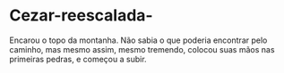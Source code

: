 # Cezar-reescalada-

Encarou o topo da montanha. Não sabia o que poderia encontrar pelo caminho, mas mesmo assim, mesmo tremendo, colocou suas mãos nas primeiras pedras, e começou a subir. 
